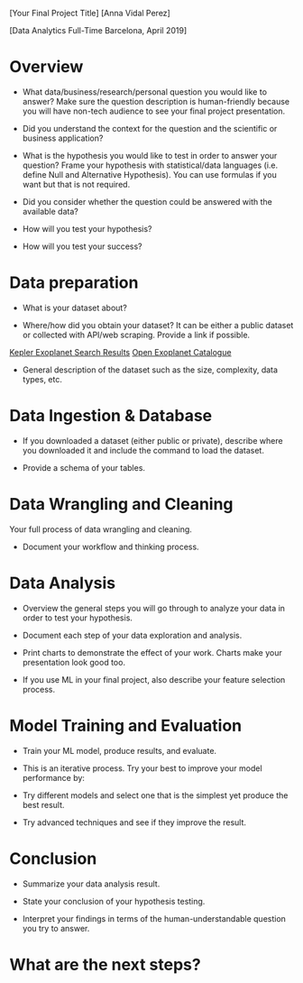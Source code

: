 [Your Final Project Title] [Anna Vidal Perez]

[Data Analytics Full-Time Barcelona, April 2019]

# Overview

* What data/business/research/personal question you would like to answer? Make sure the question description is human-friendly because you will have non-tech audience to see your final project presentation.

* Did you understand the context for the question and the scientific or business application?

* What is the hypothesis you would like to test in order to answer your question? Frame your hypothesis with statistical/data languages (i.e. define Null and Alternative Hypothesis). You can use formulas if you want but that is not required.

* Did you consider whether the question could be answered with the available data?

* How will you test your hypothesis?

* How will you test your success?

# Data preparation

* What is your dataset about?

* Where/how did you obtain your dataset? It can be either a public dataset or collected with API/web scraping. Provide a link if possible.

[Kepler Exoplanet Search Results](https://www.kaggle.com/nasa/kepler-exoplanet-search-results)
[Open Exoplanet Catalogue](https://www.kaggle.com/mrisdal/open-exoplanet-catalogue)

* General description of the dataset such as the size, complexity, data types, etc.

# Data Ingestion & Database

* If you downloaded a dataset (either public or private), describe where you downloaded it and include the command to load the dataset.

* Provide a schema of your tables.

# Data Wrangling and Cleaning

Your full process of data wrangling and cleaning.

* Document your workflow and thinking process.

# Data Analysis

* Overview the general steps you will go through to analyze your data in order to test your hypothesis.

* Document each step of your data exploration and analysis.

* Print charts to demonstrate the effect of your work. Charts make your presentation look good too.

* If you use ML in your final project, also describe your feature selection process.

# Model Training and Evaluation

* Train your ML model, produce results, and evaluate.

* This is an iterative process. Try your best to improve your model performance by:

* Try different models and select one that is the simplest yet produce the best result.

* Try advanced techniques and see if they improve the result.

# Conclusion

* Summarize your data analysis result.

* State your conclusion of your hypothesis testing.

* Interpret your findings in terms of the human-understandable question you try to answer.

# What are the next steps?




